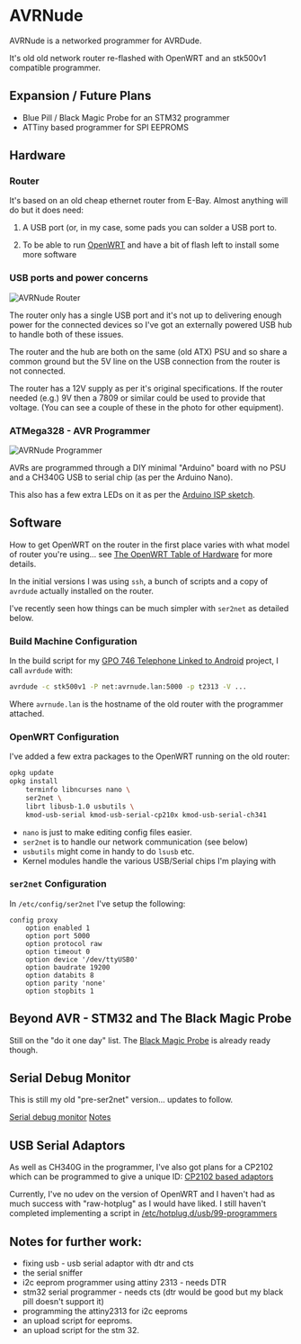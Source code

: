 # AVRNude

AVRNude is a networked programmer for AVRDude.

It's old old network router re-flashed with OpenWRT and an stk500v1 compatible
programmer.

## Expansion / Future Plans

* Blue Pill / Black Magic Probe for an STM32 programmer
* ATTiny based programmer for SPI EEPROMS

## Hardware

### Router

It's based on an old cheap ethernet router from E-Bay. Almost anything will
do but it does need:

1. A USB port (or, in my case, some pads you can solder a USB port to.

2. To be able to run [OpenWRT](https://openwrt.org/toh/start) and have a
bit of flash left to install some more software

### USB ports and power concerns

![AVRNude Router](https://i.imgur.com/yTkyo8Z.jpg)

The router only has a single USB port and it's not up to delivering enough
power for the connected devices so I've got an externally powered USB hub to
handle both of these issues.

The router and the hub are both on the same (old ATX) PSU and so share a common
ground but the 5V line on the USB connection from the router is not connected.

The router has a 12V supply as per it's original specifications. If the router
needed (e.g.) 9V then a 7809 or similar could be used to provide that voltage.
(You can see a couple of these in the photo for other equipment).

### ATMega328 - AVR Programmer

![AVRNude Programmer](https://i.imgur.com/vZm1doT.jpg)

AVRs are programmed through a DIY minimal "Arduino" board with no PSU and a
CH340G USB to serial chip (as per the Arduino Nano).

This also has a few extra LEDs on it as per the
[Arduino ISP sketch](https://github.com/arduino/arduino-examples/blob/main/examples/11.ArduinoISP/ArduinoISP/ArduinoISP.ino).

## Software

How to get OpenWRT on the router in the first place varies with what model of
router you're using... see
[The OpenWRT Table of Hardware](https://openwrt.org/toh/start) for more
details.

In the initial versions I was using `ssh`, a bunch of scripts and a copy of
`avrdude` actually installed on the router.

I've recently seen how things can be much simpler with `ser2net` as detailed
below.

### Build Machine Configuration

In the build script for my
[GPO 746 Telephone Linked to Android](https://github.com/andy-preston/gpo-746-android)
project, I call `avrdude` with:

```sh
avrdude -c stk500v1 -P net:avrnude.lan:5000 -p t2313 -V ...
```

Where `avrnude.lan` is the hostname of the old router
with the programmer attached.

### OpenWRT Configuration

I've added a few extra packages to the OpenWRT running on the old router:

```sh
opkg update
opkg install
    terminfo libncurses nano \
    ser2net \
    librt libusb-1.0 usbutils \
    kmod-usb-serial kmod-usb-serial-cp210x kmod-usb-serial-ch341
```

* `nano` is just to make editing config files easier.
* `ser2net` is to handle our network communication (see below)
* `usbutils` might come in handy to do `lsusb` etc.
* Kernel modules handle the various USB/Serial chips I'm playing with

### `ser2net` Configuration

In `/etc/config/ser2net` I've setup the following:

```text
config proxy
    option enabled 1
    option port 5000
    option protocol raw
    option timeout 0
    option device '/dev/ttyUSB0'
    option baudrate 19200
    option databits 8
    option parity 'none'
    option stopbits 1
```

## Beyond AVR - STM32 and The Black Magic Probe

Still on the "do it one day" list. The
[Black Magic Probe](https://andy-preston.github.io/blue-pill-black-magic-probe.html)
is already ready though.

## Serial Debug Monitor

This is still my old "pre-ser2net" version... updates to follow.

[Serial debug monitor](scripts/serdebug.sh)
[Notes](serdebug.md)

## USB Serial Adaptors

As well as CH340G in the programmer, I've  also got plans for a
CP2102 which can be programmed to give a unique ID:
[CP2102 based adaptors](cp2102.md)

Currently, I've no udev on the version of OpenWRT and I haven't had as
much success with "raw-hotplug" as I would have liked. I still haven't
completed implementing a script in
[/etc/hotplug.d/usb/99-programmers](99-programmers)

## Notes for further work:

* fixing usb - usb serial adaptor with dtr and cts
* the serial sniffer
* i2c eeprom programmer using attiny 2313 - needs DTR
* stm32 serial programmer - needs cts (dtr would be good but my black pill doesn't support it)
* programming the attiny2313 for i2c eeproms
* an upload script for eeproms.
* an upload script for the stm 32.
